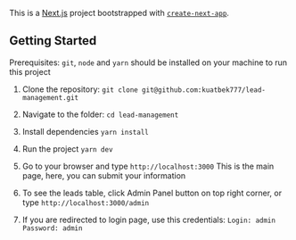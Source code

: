 This is a [Next.js](https://nextjs.org) project bootstrapped with [`create-next-app`](https://nextjs.org/docs/app/api-reference/cli/create-next-app).

## Getting Started

Prerequisites: `git`, `node` and `yarn` should be installed on your machine to run this project

1. Clone the repository:
   `git clone git@github.com:kuatbek777/lead-management.git`
2. Navigate to the folder: 
   `cd lead-management`

3. Install dependencies
   `yarn install`

4. Run the project
   `yarn dev`

5. Go to your browser and type `http://localhost:3000`
   This is the main page, here, you can submit your information

6. To see the leads table, click Admin Panel button on top right corner, or type `http://localhost:3000/admin`

7. If you are redirected to login page, use this credentials:
   `Login: admin`
   `Password: admin`
